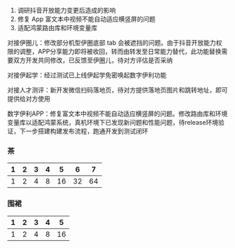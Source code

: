 1. 调研抖音开放能力变更后造成的影响
2. 修复 App 富文本中视频不能自动适应横竖屏的问题
3. 适配鸿蒙路由库和环境变量库


对接伊圈儿：修改部分机型伊圈底部 tab 会被遮挡的问题。由于抖音开放能力权限的调整，APP分享能力即将被收回，转而由转发至日常能力替代，此功能替换需要双方开发共同修改，已反馈至伊圈儿，待对方评估是否采纳

对接伊起学：经过测试已上线伊起学免密唤起数字伊利功能

对接人才测评：新开发微信扫码落地页，待对方提供落地页图片和跳转地址，即可提供给对方使用

数字伊利APP：修复富文本中视频不能自动适应横竖屏的问题。修改路由库和环境变量库以适配鸿蒙系统，真机环境下已发现新问题和性能问题，待release环境验证，下一步搭建构建发布流程，跑通开发到测试闭环


### 茶

| 1 | 2 | 3 | 4 | 5 | 6 | 7 |
| -- | --| --|  -- | -- | -- | --|
| 1 | 2 | 4 | 8 | 16 | 32 | 64 | 64*0.75 = 48

### 围裙

| 1 | 2 | 3 | 4 | 5 | 
| -- | --| --|  -- | -- | 
| 1 | 2 | 4 | 8 | 16 | 16 * 1.5 = 24